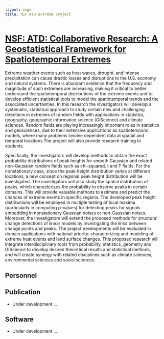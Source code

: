 ```yaml
---
layout: page
title: NSF ATD extreme project
---
```


# [NSF:  ATD: Collaborative Research: A Geostatistical Framework for Spatiotemporal Extremes](https://www.nsf.gov/awardsearch/showAward?AWD_ID=2220529&HistoricalAwards=false)

Extreme weather events such as heat waves, drought, and intense precipitation can cause drastic losses and disruptions to the U.S. economy and natural systems. There is abundant evidence that the frequency and magnitude of such extremes are increasing, making it critical to better understand the spatiotemporal distributions of the extreme events and to develop efficient statistical tools to model the spatiotemporal trends and the associated uncertainties. In this research the investigators will develop a systematic, statistical approach to study certain new and challenging directions in extremes of random fields with applications in statistics, geography, geographic information science (GIScience) and climate sciences. Random fields are playing increasingly important roles in statistics and geosciences, due to their extensive applications as spatiotemporal models, where many problems involve dependent data at spatial and temporal locations.The project will also provide research training to students.

Specifically, the investigators will develop methods to obtain the exact probability distributions of peak heights for smooth Gaussian and related non-Gaussian random fields such as chi-squared, t and F fields. For the nonstationary case, since the peak height distribution varies at different locations, a new concept on regional peak height distribution will be investigated. The investigators will also study the spatial distribution of peaks, which characterizes the probability to observe peaks in certain domains. This will provide valuable methods to estimate and predict the chances of extreme events in specific regions. The developed peak height distributions will be employed in multiple testing of local maxima (particularly in computing p-values) for detecting peaks for signals embedding in nonstationary Gaussian noises or non-Gaussian noises. Moreover, the investigators will extend the proposed methods for structural change detections of linear models by investigating the links between change points and peaks. The project developments will be evaluated in domain applications with national priority: characterizing and modeling of extreme heat events and land surface changes. This proposed research will integrate interdisciplinary tools from probability, statistics, geometry and GIScience to develop desired theoretical results and statistical methods, and will create synergy with related disciplines such as climate sciences, environmental sciences and social sciences.

## Personnel

## Publication

- Under development ...

## Software

- Under development ...
